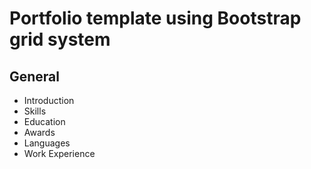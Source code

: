 # Portfolio template using Bootstrap grid system

## General
- Introduction
- Skills
- Education
- Awards
- Languages
- Work Experience